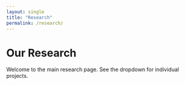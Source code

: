 ```yaml
---
layout: single
title: "Research"
permalink: /research/
---
```


# Our Research

Welcome to the main research page. See the dropdown for individual projects.
